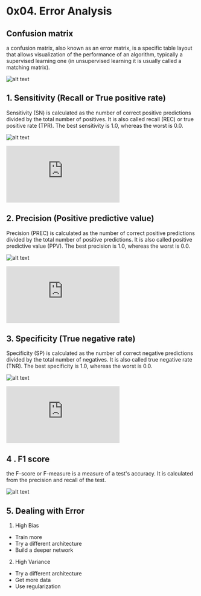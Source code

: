  # 0x04. Error Analysis
 


## Confusion matrix
a confusion matrix, also known as an error matrix, is a specific table layout that allows visualization of the performance of an algorithm, typically a supervised learning one (in unsupervised learning it is usually called a matching matrix).

![alt text](https://classeval.files.wordpress.com/2015/06/four-outcomes-of-classifier.png?w=480&h=202)

## 1. Sensitivity (Recall or True positive rate)

Sensitivity (SN) is calculated as the number of correct positive predictions divided by the total number of positives. It is also called recall (REC) or true positive rate (TPR). The best sensitivity is 1.0, whereas the worst is 0.0.

![alt text](https://classeval.files.wordpress.com/2015/06/sensitivity.png?w=440&h=155)

![alt text](https://s0.wp.com/latex.php?latex=%5Cmathrm%7BSN+%3D+%5Cdisplaystyle+%5Cfrac%7BTP%7D%7BTP+%2B+FN%7D+%3D+%5Cfrac%7BTP%7D%7BP%7D%7D&bg=ffffff&fg=333333&s=0&c=20201002)



## 2. Precision (Positive predictive value)
Precision (PREC) is calculated as the number of correct positive predictions divided by the total number of positive predictions. It is also called positive predictive value (PPV). The best precision is 1.0, whereas the worst is 0.0.

![alt text](https://classeval.files.wordpress.com/2015/06/precision.png?w=440&h=155)

![alt text](https://s0.wp.com/latex.php?latex=%5Cmathrm%7BPREC+%3D+%5Cdisplaystyle+%5Cfrac%7BTP%7D%7BTP+%2B+FP%7D%7D&bg=ffffff&fg=333333&s=0&c=20201002)



## 3. Specificity (True negative rate)
Specificity (SP) is calculated as the number of correct negative predictions divided by the total number of negatives. It is also called true negative rate (TNR). The best specificity is 1.0, whereas the worst is 0.0.

![alt text](https://classeval.files.wordpress.com/2015/06/specificity.png?w=440&h=155)

![alt text](https://s0.wp.com/latex.php?latex=%5Cmathrm%7BSP+%3D+%5Cdisplaystyle+%5Cfrac%7BTN%7D%7BTN+%2B+FP%7D+%3D+%5Cfrac%7BTN%7D%7BN%7D%7D&bg=ffffff&fg=333333&s=0&c=20201002)

## 4 . F1 score
the F-score or F-measure is a measure of a test's accuracy. It is calculated from the precision and recall of the test.

![alt text](https://wikimedia.org/api/rest_v1/media/math/render/svg/9c94f59b68f5ae0dc92185906c7ec4214fd04e1e)

## 5. Dealing with Error
1. High Bias
* Train more
* Try a different architecture
* Build a deeper network

2. High Variance
* Try a different architecture
* Get more data
* Use regularization
